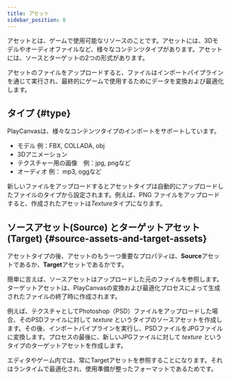 ```yaml
---
title: アセット
sidebar_position: 8
---
```


アセットとは、ゲームで使用可能なリソースのことです。アセットには、3Dモデルやオーディオファイルなど、様々なコンテンツタイプがあります。アセットには、ソースとターゲットの2つの形式があります。

アセットのファイルをアップロードすると、ファイルはインポートパイプラインを通じて実行され、最終的にゲームで使用するためにデータを変換および最適化します。

## タイプ {#type}

PlayCanvasは、様々なコンテンツタイプのインポートをサポートしています。

* モデル 例：FBX, COLLADA, obj
* 3Dアニメーション
* テクスチャー用の画像　例：jpg, pngなど
* オーディオ 例： mp3, oggなど

新しいファイルをアップロードするとアセットタイプは自動的にアップロードしたファイルのタイプから設定されます。例えば、PNG ファイルをアップロードすると、作成されたアセットは*Texture*タイプになります。

## ソースアセット(Source) とターゲットアセット(Target) {#source-assets-and-target-assets}

アセットタイプの後、アセットのもう一つ重要なプロパティは、**Source**アセットであるか、**Target**アセットであるかです。

簡単に言えば、ソースアセットはアップロードした元のファイルを参照します。ターゲットアセットは、PlayCanvasの変換および最適化プロセスによって生成されたファイルの終了時に作成されます。

例えば、テクスチャとしてPhotoshop（PSD）ファイルをアップロードした場合、そのPSDファイルに対して *texture* というタイプのソースアセットを作成します。その後、インポートパイプラインを実行し、PSDファイルをJPGファイルに変換します。プロセスの最後に、新しいJPGファイルに対して *texture* というタイプのターゲットアセットを作成します。

エディタやゲーム内では、常にTargetアセットを参照することになります。それはランタイムで最適化され、使用準備が整ったフォーマットであるためです。
